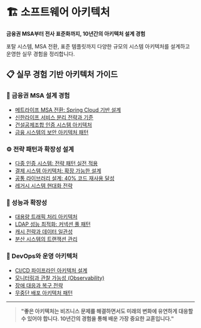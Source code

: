 # 🏗️ 소프트웨어 아키텍처

**금융권 MSA부터 전사 표준화까지, 10년간의 아키텍처 설계 경험**

포탈 시스템, MSA 전환, 표준 템플릿까지 다양한 규모의 시스템 아키텍처를 설계하고 운영한 실무 경험을 정리합니다.

## 📋 실무 경험 기반 아키텍처 가이드

### 🏢 금융권 MSA 설계 경험
- [메트라이프 MSA 전환: Spring Cloud 기반 설계](./metlife-msa-transformation.md)
- [신한라이프 서비스 분리 전략과 기준](./shinhan-service-decomposition.md)
- [건설공제조합 인증 시스템 아키텍처](./construction-auth-architecture.md)
- [금융 시스템의 보안 아키텍처 패턴](./financial-security-patterns.md)

### ⚙️ 전략 패턴과 확장성 설계
- [다중 인증 시스템: 전략 패턴 실전 적용](./multi-auth-strategy-pattern.md)
- [결제 시스템 아키텍처: 확장 가능한 설계](./payment-system-architecture.md)
- [공통 라이브러리 설계: 40% 코드 재사용 달성](./common-library-design.md)
- [레거시 시스템 현대화 전략](./legacy-modernization-strategy.md)

### 🚀 성능과 확장성
- [대용량 트래픽 처리 아키텍처](./high-traffic-architecture.md)
- [LDAP 성능 최적화: 커넥션 풀 패턴](./ldap-performance-optimization.md)
- [캐시 전략과 데이터 일관성](./cache-consistency-patterns.md)
- [분산 시스템의 트랜잭션 관리](./distributed-transaction-management.md)

### 🔧 DevOps와 운영 아키텍처
- [CI/CD 파이프라인 아키텍처 설계](./cicd-pipeline-architecture.md)
- [모니터링과 관찰 가능성 (Observability)](./observability-architecture.md)
- [장애 대응과 복구 전략](./disaster-recovery-architecture.md)
- [무중단 배포 아키텍처 패턴](./zero-downtime-deployment.md)

---

> **"좋은 아키텍처는 비즈니스 문제를 해결하면서도 미래의 변화에 유연하게 대응할 수 있어야 합니다. 10년간의 경험을 통해 배운 가장 중요한 교훈입니다."**